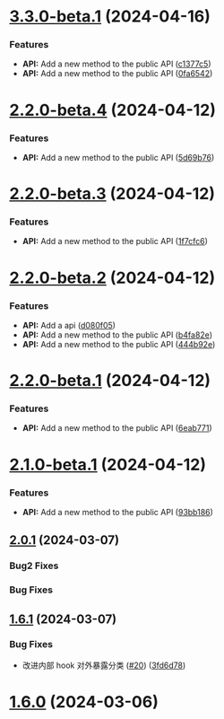 # [3.3.0-beta.1](https://github.com/cy2zq/cy-easy-antd-modal/compare/v3.2.5...v3.3.0-beta.1) (2024-04-16)


### Features

* **API:** Add a new method to the public API ([c1377c5](https://github.com/cy2zq/cy-easy-antd-modal/commit/c1377c5c873155041f0e350c8f0c2d89f98c23e8))
* **API:** Add a new method to the public API ([0fa6542](https://github.com/cy2zq/cy-easy-antd-modal/commit/0fa6542f13d30dc2e4e3afc3bf0a82a54c33a932))

# [2.2.0-beta.4](https://github.com/cy2zq/cy-easy-antd-modal/compare/v2.2.0-beta.3...v2.2.0-beta.4) (2024-04-12)


### Features

* **API:** Add a new method to the public API ([5d69b76](https://github.com/cy2zq/cy-easy-antd-modal/commit/5d69b761774db76ca58398ac88f6af37feff7032))

# [2.2.0-beta.3](https://github.com/cy2zq/cy-easy-antd-modal/compare/v2.2.0-beta.2...v2.2.0-beta.3) (2024-04-12)


### Features

* **API:** Add a new method to the public API ([1f7cfc6](https://github.com/cy2zq/cy-easy-antd-modal/commit/1f7cfc65b32540887dcdf4d360dbb40262f45543))

# [2.2.0-beta.2](https://github.com/cy2zq/cy-easy-antd-modal/compare/v2.2.0-beta.1...v2.2.0-beta.2) (2024-04-12)


### Features

* **API:** Add a api ([d080f05](https://github.com/cy2zq/cy-easy-antd-modal/commit/d080f05800f5741ac560d31673f73f963a9ebceb))
* **API:** Add a new method to the public API ([b4fa82e](https://github.com/cy2zq/cy-easy-antd-modal/commit/b4fa82e69615e4548312c1d1caf3a609f35367a7))
* **API:** Add a new method to the public API ([444b92e](https://github.com/cy2zq/cy-easy-antd-modal/commit/444b92e0177d8682106a432b6907c6654415201e))

# [2.2.0-beta.1](https://github.com/cy2zq/cy-easy-antd-modal/compare/v2.1.1...v2.2.0-beta.1) (2024-04-12)

### Features

- **API:** Add a new method to the public API ([6eab771](https://github.com/cy2zq/cy-easy-antd-modal/commit/6eab7711ce9c14d3e698c459faf79792c2847e5b))

# [2.1.0-beta.1](https://github.com/cy2zq/cy-easy-antd-modal/compare/v2.0.1...v2.1.0-beta.1) (2024-04-12)

### Features

- **API:** Add a new method to the public API ([93bb186](https://github.com/cy2zq/cy-easy-antd-modal/commit/93bb186198924b4295fed5358be12a67bfd480cc))

## [2.0.1](https://github.com/Wxh16144/cy-easy-antd-modal/compare/v1.6.0...v1.6.1) (2024-03-07)

### Bug2 Fixes

### Bug Fixes

## [1.6.1](https://github.com/Wxh16144/cy-easy-antd-modal/compare/v1.6.0...v1.6.1) (2024-03-07)

### Bug Fixes

- 改进内部 hook 对外暴露分类 ([#20](https://github.com/Wxh16144/cy-easy-antd-modal/issues/20)) ([3fd6d78](https://github.com/Wxh16144/cy-easy-antd-modal/commit/3fd6d78432750d8ef17aaa60539abb645f1c1b93))

# [1.6.0](https://github.com/Wxh16144/cy-easy-antd-modal/compare/v1.5.1...v1.6.0) (2024-03-06)
